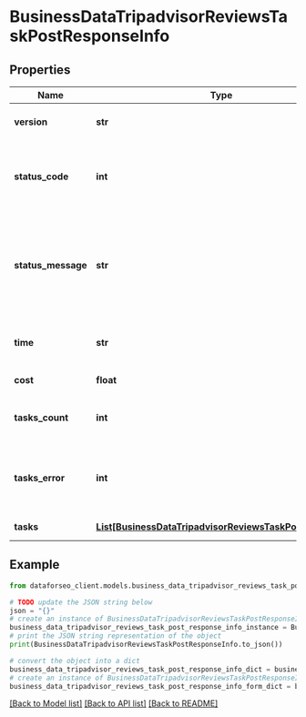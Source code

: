 # BusinessDataTripadvisorReviewsTaskPostResponseInfo


## Properties

Name | Type | Description | Notes
------------ | ------------- | ------------- | -------------
**version** | **str** | the current version of the API | [optional] 
**status_code** | **int** | general status code you can find the full list of the response codes here | [optional] 
**status_message** | **str** | general informational message you can find the full list of general informational messages here | [optional] 
**time** | **str** | total execution time, seconds | [optional] 
**cost** | **float** | total tasks cost, USD | [optional] 
**tasks_count** | **int** | the number of tasks in the tasks array | [optional] 
**tasks_error** | **int** | the number of tasks in the tasks array returned with an error | [optional] 
**tasks** | [**List[BusinessDataTripadvisorReviewsTaskPostTaskInfo]**](BusinessDataTripadvisorReviewsTaskPostTaskInfo.md) | array of tasks | [optional] 

## Example

```python
from dataforseo_client.models.business_data_tripadvisor_reviews_task_post_response_info import BusinessDataTripadvisorReviewsTaskPostResponseInfo

# TODO update the JSON string below
json = "{}"
# create an instance of BusinessDataTripadvisorReviewsTaskPostResponseInfo from a JSON string
business_data_tripadvisor_reviews_task_post_response_info_instance = BusinessDataTripadvisorReviewsTaskPostResponseInfo.from_json(json)
# print the JSON string representation of the object
print(BusinessDataTripadvisorReviewsTaskPostResponseInfo.to_json())

# convert the object into a dict
business_data_tripadvisor_reviews_task_post_response_info_dict = business_data_tripadvisor_reviews_task_post_response_info_instance.to_dict()
# create an instance of BusinessDataTripadvisorReviewsTaskPostResponseInfo from a dict
business_data_tripadvisor_reviews_task_post_response_info_form_dict = business_data_tripadvisor_reviews_task_post_response_info.from_dict(business_data_tripadvisor_reviews_task_post_response_info_dict)
```
[[Back to Model list]](../README.md#documentation-for-models) [[Back to API list]](../README.md#documentation-for-api-endpoints) [[Back to README]](../README.md)


